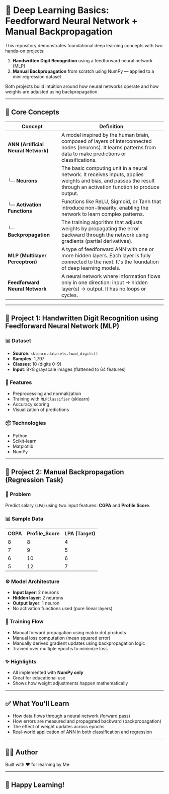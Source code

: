 # 🧠 Deep Learning Basics: Feedforward Neural Network + Manual Backpropagation

This repository demonstrates foundational deep learning concepts with two hands-on projects:

1. **Handwritten Digit Recognition** using a feedforward neural network (MLP)
2. **Manual Backpropagation** from scratch using NumPy — applied to a mini regression dataset

Both projects build intuition around how neural networks operate and how weights are adjusted using backpropagation.

---

## 🧠 Core Concepts

| **Concept**                         | **Definition**                                                                                                                                                      |
| ----------------------------------- | ------------------------------------------------------------------------------------------------------------------------------------------------------------------- |
| **ANN (Artificial Neural Network)** | A model inspired by the human brain, composed of layers of interconnected nodes (neurons). It learns patterns from data to make predictions or classifications.     |
| └─ **Neurons**                      | The basic computing unit in a neural network. It receives inputs, applies weights and bias, and passes the result through an activation function to produce output. |
| └─ **Activation Functions**         | Functions like ReLU, Sigmoid, or Tanh that introduce non-linearity, enabling the network to learn complex patterns.                                                 |
| └─ **Backpropagation**              | The training algorithm that adjusts weights by propagating the error backward through the network using gradients (partial derivatives).                            |
| **MLP (Multilayer Perceptron)**     | A type of feedforward ANN with one or more hidden layers. Each layer is fully connected to the next. It's the foundation of deep learning models.                   |
| **Feedforward Neural Network**      | A neural network where information flows only in one direction: input → hidden layer(s) → output. It has no loops or cycles.                                        |

---

## 📁 Project 1: Handwritten Digit Recognition using Feedforward Neural Network (MLP)

### 📊 Dataset
- **Source**: `sklearn.datasets.load_digits()`
- **Samples**: 1,797
- **Classes**: 10 (digits 0–9)
- **Input**: 8×8 grayscale images (flattened to 64 features)

### 📌 Features
- Preprocessing and normalization
- Training with `MLPClassifier` (sklearn)
- Accuracy scoring
- Visualization of predictions

### 📦 Technologies
- Python
- Scikit-learn
- Matplotlib
- NumPy

---

## 📁 Project 2: Manual Backpropagation (Regression Task)

### 🧪 Problem
Predict salary (`LPA`) using two input features: **CGPA** and **Profile Score**.

### 📊 Sample Data

| CGPA | Profile_Score | LPA (Target) |
|------|----------------|--------------|
| 8    | 8              | 4            |
| 7    | 9              | 5            |
| 6    | 10             | 6            |
| 5    | 12             | 7            |

### ⚙️ Model Architecture
- **Input layer**: 2 neurons
- **Hidden layer**: 2 neurons
- **Output layer**: 1 neuron
- No activation functions used (pure linear layers)

### 🧮 Training Flow
- Manual forward propagation using matrix dot products
- Manual loss computation (mean squared error)
- Manually derived gradient updates using backpropagation logic
- Trained over multiple epochs to minimize loss

### ✨ Highlights
- All implemented with **NumPy only**
- Great for educational use
- Shows how weight adjustments happen mathematically

---

## ✅ What You’ll Learn
- How data flows through a neural network (forward pass)
- How errors are measured and propagated backward (backpropagation)
- The effect of weight updates across epochs
- Real-world application of ANN in both classification and regression

---

## 🧑‍💻 Author
Built with ❤️ for learning by Me

---

## 🙌 Happy Learning!
